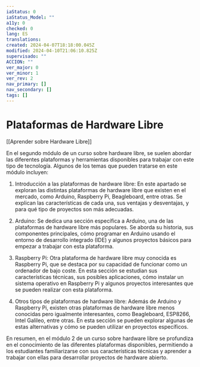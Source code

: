 ```yaml
---
iaStatus: 0
iaStatus_Model: ""
a11y: 0
checked: 0
lang: ES
translations: 
created: 2024-04-07T18:18:00.045Z
modified: 2024-04-10T21:06:10.825Z
supervisado: ""
ACCION: ""
ver_major: 0
ver_minor: 1
ver_rev: 2
nav_primary: []
nav_secondary: []
tags: []
---
```

# Plataformas de Hardware Libre

[[Aprender sobre Hardware Libre]]

En el segundo módulo de un curso sobre hardware libre, se suelen abordar las diferentes plataformas y herramientas disponibles para trabajar con este tipo de tecnología. Algunos de los temas que pueden tratarse en este módulo incluyen:

1. Introducción a las plataformas de hardware libre: En este apartado se exploran las distintas plataformas de hardware libre que existen en el mercado, como Arduino, Raspberry Pi, Beagleboard, entre otras. Se explican las características de cada una, sus ventajas y desventajas, y para qué tipo de proyectos son más adecuadas.

2. Arduino: Se dedica una sección específica a Arduino, una de las plataformas de hardware libre más populares. Se aborda su historia, sus componentes principales, cómo programar en Arduino usando el entorno de desarrollo integrado (IDE) y algunos proyectos básicos para empezar a trabajar con esta plataforma.

3. Raspberry Pi: Otra plataforma de hardware libre muy conocida es Raspberry Pi, que se destaca por su capacidad de funcionar como un ordenador de bajo coste. En esta sección se estudian sus características técnicas, sus posibles aplicaciones, cómo instalar un sistema operativo en Raspberry Pi y algunos proyectos interesantes que se pueden realizar con esta plataforma.

4. Otros tipos de plataformas de hardware libre: Además de Arduino y Raspberry Pi, existen otras plataformas de hardware libre menos conocidas pero igualmente interesantes, como Beagleboard, ESP8266, Intel Galileo, entre otras. En esta sección se pueden explorar algunas de estas alternativas y cómo se pueden utilizar en proyectos específicos.

En resumen, en el módulo 2 de un curso sobre hardware libre se profundiza en el conocimiento de las diferentes plataformas disponibles, permitiendo a los estudiantes familiarizarse con sus características técnicas y aprender a trabajar con ellas para desarrollar proyectos de hardware abierto.
